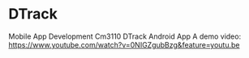 # DTrack
Mobile App Development Cm3110
DTrack Android App
A demo video:
https://www.youtube.com/watch?v=0NIGZgubBzg&feature=youtu.be
